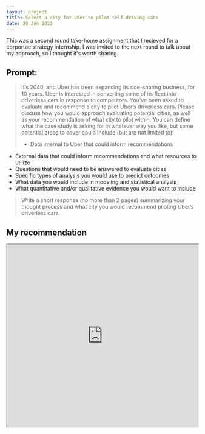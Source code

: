 ```yaml
---
layout: project
title: Select a city for Uber to pilot self-driving cars
date: 30 Jan 2023
---
```


This was a second round take-home assignment that I recieved for a corportae strategy internship. I was invited to the next round to talk about my approach, so I thought it's worth sharing. 

## Prompt: 

> It’s 2040, and Uber has been expanding its ride-sharing business, for 10 years. Uber is interested in converting some of its fleet into driverless cars in response to competitors. You’ve been asked to evaluate and recommend a city to pilot Uber’s driverless cars.
Please discuss how you would approach evaluating potential cities, as well as your recommendation of what city to pilot within. You can define what the case study is asking for in whatever way you like, but some potential areas to cover could include (but are not limited to):
> - Data internal to Uber that could inform recommendations
- External data that could inform recommendations and what resources to utilize
- Questions that would need to be answered to evaluate cities
- Specific types of analysis you would use to predict outcomes
- What data you would include in modeling and statistical analysis
- What quantitative and/or qualitative evidence you would want to include
> Write a short response (no more than 2 pages) summarizing your thought process and what city you would recommend piloting Uber’s driverless cars.

## My recommendation
<iframe src="https://drive.google.com/file/d/13fnYMg7Dr8VH6oMG5k3QIdKtxEOsUHxe/preview" width="100%" height="480" allow="autoplay"></iframe>